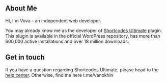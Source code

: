 ## About Me

Hi, I'm Vova - an independent web developer.

You may already know me as the developer of [Shortcodes Ultimate](https://getshortcodes.com) plugin. This plugin is available in the official WordPress repository, has more than 600,000 active installations and over 18 million downloads.

## Get in touch

If you have a question regarding Shortcodes Ultimate, please head to the [help center](https://getshortcodes.com/support/?from=githubcontact). Otherwise, find me here t.me/vanokhin
